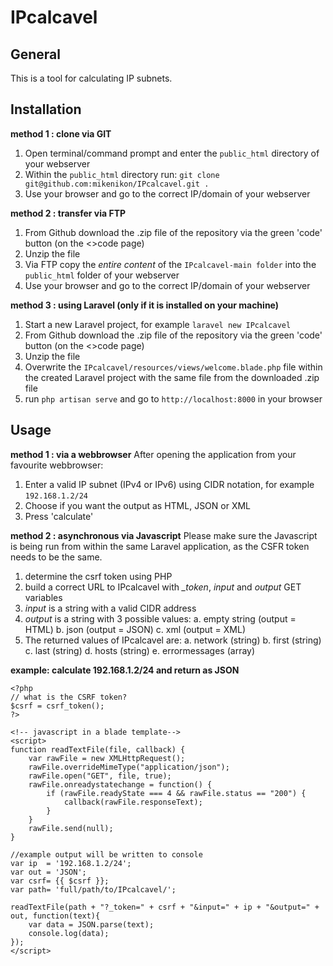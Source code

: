 # IPcalcavel

## General
This is a tool for calculating IP subnets. 

## Installation
**method 1 : clone via GIT**
1. Open terminal/command prompt and enter the `public_html` directory of your webserver
2. Within the `public_html` directory run: `git clone git@github.com:mikenikon/IPcalcavel.git .`
3. Use your browser and go to the correct IP/domain of your webserver

**method 2 : transfer via FTP**
1. From Github download the .zip file of the repository via the green 'code' button (on the <>code page)
2. Unzip the file
3. Via FTP copy the *entire content* of the `IPcalcavel-main folder` into the `public_html` folder of your webserver
4. Use your browser and go to the correct IP/domain of your webserver

**method 3 : using Laravel (only if it is installed on your machine)**
1. Start a new Laravel project, for example `laravel new IPcalcavel`
2. From Github download the .zip file of the repository via the green 'code' button (on the <>code page)
3. Unzip the file
4. Overwrite the `IPcalcavel/resources/views/welcome.blade.php` file within the created Laravel project with the same file from the downloaded .zip file
5. run `php artisan serve` and go to `http://localhost:8000` in your browser

## Usage
**method 1 : via a webbrowser**
After opening the application from your favourite webbrowser:

1. Enter a valid IP subnet (IPv4 or IPv6) using CIDR notation, for example `192.168.1.2/24`
2. Choose if you want the output as HTML, JSON or XML
3. Press 'calculate'

**method 2 : asynchronous via Javascript**
Please make sure the Javascript is being run from within the same Laravel application, as the CSFR token needs to be the same.

1. determine the csrf token using PHP
2. build a correct URL to IPcalcavel with *_token*, *input* and *output* GET variables
3. *input* is a string with a valid CIDR address
4. *output* is a string with 3 possible values:
    a. empty string (output = HTML)
    b. json (output = JSON)
    c. xml (output = XML)
5. The returned values of IPcalcavel are:
    a. network (string)
    b. first (string)
    c. last (string)
    d. hosts (string)
    e. errormessages (array)

**example: calculate 192.168.1.2/24 and return as JSON**
```
<?php
// what is the CSRF token?
$csrf = csrf_token();
?>

<!-- javascript in a blade template-->
<script>
function readTextFile(file, callback) {
    var rawFile = new XMLHttpRequest();
    rawFile.overrideMimeType("application/json");
    rawFile.open("GET", file, true);
    rawFile.onreadystatechange = function() {
        if (rawFile.readyState === 4 && rawFile.status == "200") {
            callback(rawFile.responseText);
        }
    }
    rawFile.send(null);
}

//example output will be written to console
var ip  = '192.168.1.2/24';
var out = 'JSON';
var csrf= {{ $csrf }};
var path= 'full/path/to/IPcalcavel/';

readTextFile(path + "?_token=" + csrf + "&input=" + ip + "&output=" + out, function(text){
    var data = JSON.parse(text);
    console.log(data);
});
</script>
```
